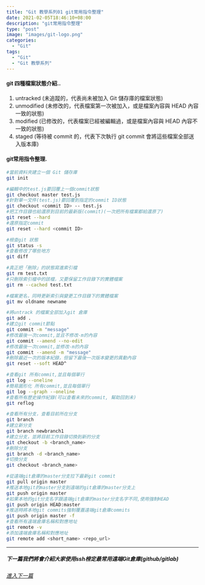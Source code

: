 ```yaml
---
title: "Git 教學系列01 git常用指令整理"
date: 2021-02-05T18:46:10+08:00
description: "git常用指令整理"
type: "post"
image: "images/git-logo.png"
categories: 
  - "Git"
tags:
  - "Git"
  - "Git 教學系列"
---
```


#### git 四種檔案狀態介紹..

1. untracked (未追蹤的，代表尚未被加入 Git 儲存庫的檔案狀態)
1. unmodified (未修改的，代表檔案第一次被加入，或是檔案內容與 HEAD 內容一致的狀態)
1. modified (已修改的，代表檔案已經被編輯過，或是檔案內容與 HEAD 內容不一致的狀態)
1. staged (等待被 commit 的，代表下次執行 git commit 會將這些檔案全部送入版本庫)

#### git常用指令整理. 
```bash
#當前資料夾建立一個 Git 儲存庫
git init

#編輯中的test.js要回覆上一個commit狀態
git checkout master test.js
#針對單一文件(test.js)要回覆到指定的commit ID狀態
git checkout <commit ID> -- test.js
#把工作目錄也給還原到目前的最新版(commit)(一次把所有檔案都給還原了)
git reset --hard
#還原指定commit
git reset --hard <commit ID>

#檢查git 狀態
git status -s
#查看修改了哪些地方
git diff

#真正把「刪除」的狀態寫進索引檔
git rm test.txt
#只刪除索引檔中的該檔，又要保留工作目錄下的實體檔案
git rm --cached test.txt 

#檔案更名，同時更新索引與變更工作目錄下的實體檔案
git mv oldname newname

#將untrack 的檔案全部加入git 倉庫
git add .
#建立git commit節點
git commit -m "message"
#修改最後一次commit,並且不修改-m的內容
git commit --amend --no-edit
#修改最後一次commit,並修改-m的內容
git commit --amend -m "message"
#刪除最近一次的版本紀錄，但留下最後一次版本變更的異動內容
git reset --soft HEAD^

#查看git 所有commit,並且每個單行
git log --oneline
#簡易圖形化 所有commit,並且每個單行
git log --graph --oneline
#查看所有歷史操作紀錄(可以查看未來的commit, 幫助回到未)
git reflog

#查看所有分支，查看目前所在分支
git branch
#建立新分支
git branch newbranch1
#建立分支，並將目前工作目錄切換到新的分支
git checkout -b <branch_name>
#刪除分支
git branch -d <branch_name>
#切換分支
git checkout <branch_name>

#從遠端git倉庫的master分支拉下最新git commit
git pull origin master
#推送本地git的master分支到遠端的git倉庫的master分支上
git push origin master
#如果本地的git分支名字跟遠端git倉庫的master分支名字不同,使用強制HEAD
git push origin HEAD:master
#推送時將本地git commits強制覆蓋遠端git倉庫commits
git push origin master -f
#查看所有遠端倉庫名稱和對應地址
git remote -v
#添加遠端倉庫名稱和對應地址
git remote add <short_name> <repo_url>
```

----------------------------------
##### 下一篇我們將會介紹大家使用ssh榜定最常用遠端Git倉庫(github/gitlab)
###### [進入下一篇](/git-02)